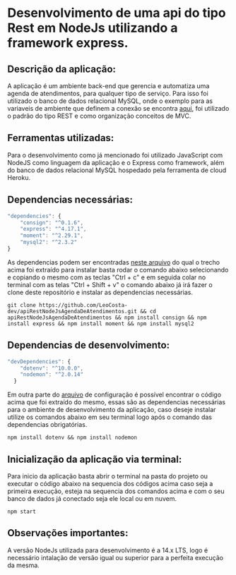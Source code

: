# Desenvolvimento de uma api do tipo Rest em NodeJs utilizando a framework express.

## Descrição da aplicação:
A aplicação é um ambiente back-end que gerencia e automatiza uma agenda de atendimentos, para qualquer tipo de serviço. Para isso foi utilizado o banco de dados relacional MySQL, onde o exemplo para as variaveis de ambiente que definem a conexão se encontra <a href = 'https://github.com/LeoCosta-dev/apiRestNodeJsAgendaDeAtendimentos/blob/master/.env.exemplo'>aqui</a>, foi utilizado o padrão do tipo REST e como organização conceitos de MVC.

## Ferramentas utilizadas:
Para o desenvolvimento como já mencionado foi utilizado JavaScript com NodeJS como linguagem da aplicação e o Express como framework, além do banco de dados relacional MySQL hospedado pela ferramenta de cloud Heroku.

## Dependencias necessárias:
```js
"dependencies": {
    "consign": "^0.1.6",
    "express": "^4.17.1",
    "moment": "^2.29.1",
    "mysql2": "^2.3.2"
}
```
As dependencias podem ser encontradas <a href = 'https://github.com/LeoCosta-dev/apiRestNodeJsAgendaDeAtendimentos/blob/master/package.json'>neste arquivo</a> do qual o trecho acima foi extraído para instalar basta rodar o comando abaixo selecionando e copiando o mesmo com as teclas "Ctrl + c" e em seguida colar no terminal com as telas "Ctrl + Shift + v" o comando abaixo já irá fazer o clone deste repositório e instalar as dependencias necessárias.

```
git clone https://github.com/LeoCosta-dev/apiRestNodeJsAgendaDeAtendimentos.git && cd apiRestNodeJsAgendaDeAtendimentos && npm install consign && npm install express && npm install moment && npm install mysql2
```
## Dependencias de desenvolvimento:
```js
"devDependencies": {
    "dotenv": "^10.0.0",
    "nodemon": "^2.0.14"
  }
```
Em outra parte do <a href = 'https://github.com/LeoCosta-dev/apiRestNodeJsAgendaDeAtendimentos/blob/master/package.json'>arquivo</a> de configuração é possível encontrar o código acima que foi extraído do mesmo, essas são as dependencias necessárias para o ambiente de desenvolvimento da aplicação, caso deseje instalar utilize os comandos abaixo em seu terminal logo após o comando das dependencias obrigatórias.

```
npm install dotenv && npm install nodemon
```
## Inicialização da aplicação via terminal:
Para inicio da aplicação basta abrir o terminal na pasta do projeto ou executar o código abaixo  na sequencia dos códigos acima caso seja a primeira execução, esteja na sequencia dos comandos acima e com o seu banco de dados já conectado seja ele local ou em nuvem.

```
npm start
```

## Observações importantes:

A versão NodeJs utilizada para desenvolvimento é a 14.x LTS, logo é necessário intalação de versão igual ou superior para a perfeita execução da mesma.